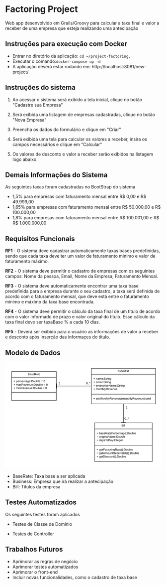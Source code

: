 # Factoring Project

Web app desenvolvido em Grails/Groovy para calcular a taxa final e valor a receber de uma empresa que esteja realizando uma antecipação

## Instruções para execução com Docker

* Entrar no diretório da aplicação: ```cd ~/project-factoring.```
* Executar o comando:```docker-compose up -d```
* A aplicação deverá estar rodando em: http://localhost:8081/new-project/

## Instruções do sistema

1) Ao acessar o sistema será exibido a tela inicial, clique no botão "Cadastre sua Empresa"

2) Será exibida uma listagem de empresas cadastradas, clique no botão "Nova Empresa"

3) Preencha os dados do formulário e clique em "Criar"

4) Será exibida uma tela para calcular os valores a receber, insira os campos necessários e clique em "Calcular"

5) Os valores de desconto e valor a receber serão exibidos na listagem logo abaixo

## Demais Informações do Sistema

As seguintes taxas foram cadastradas no BootStrap do sistema
 * 1,5% para empresas com faturamento mensal entre R$ 0,00 e R$ 49.999,00
 * 1,65% para empresas com faturamento mensal entre R$ 50.000,00 e R$ 100.000,00
 * 1,8% para empresas com faturamento mensal entre  R$ 100.001,00 e R$ R$ 1.000.000,00

## Requisitos Funcionais

**RF1** - O sistema deve cadastrar automaticamente taxas bases predefinidas, sendo que cada taxa deve ter um valor de faturamento minimo e valor de faturamento máximo.

**RF2** - O sistema deve permitir o cadastro de empresas com os seguintes campos: Nome da pessoa, Email, Nome da Empresa, Faturamento Mensal.

**RF3** - O sistema deve automaticamente encontrar uma taxa base predefinida para a empresa durante o seu cadastro, a taxa será definida de acordo com o faturamento mensal, que deve está entre o faturamento minimo e máximo da taxa base encontrada.

**RF4** - O sistema deve permitir o cálculo da taxa final de um titulo de acordo com o valor informado de prazo e valor original do titulo. Esse cálculo da taxa final deve ser taxaBase % a cada 10 dias.

**RF5** - Deverá ser exibido para o usuário as informações de valor a receber e desconto após inserção das informaçes do titulo.

## Modelo de Dados

<p align="center">
  <img src="https://github.com/aandrecunhas/project-factoring/blob/master/img/DiagramaClasse.png">
</p>

* BaseRate: Taxa base a ser aplicada 
* Business: Empresa que irá realizar a antecipação
* Bill: Titulos da empresa

## Testes Automatizados

Os seguintes testes foram aplicados

* Testes de Classe de Domínio

* Testes de Controller


## Trabalhos Futuros

* Aprimorar as regras de negócio
* Aprimorar testes automatizados
* Aprimorar o front-end
* Incluir novas funcionalidades, como o cadastro de taxa base

